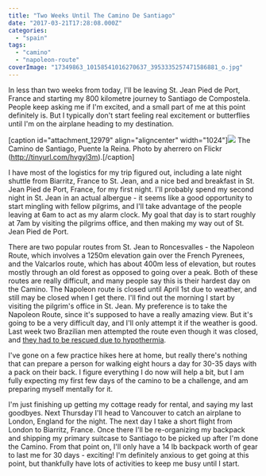 ```yaml
---
title: "Two Weeks Until The Camino De Santiago"
date: "2017-03-21T17:28:08.000Z"
categories: 
  - "spain"
tags: 
  - "camino"
  - "napoleon-route"
coverImage: "17349863_10158541016270637_3953335257471586881_o.jpg"
---
```


In less than two weeks from today, I'll be leaving St. Jean Pied de Port, France and starting my 800 kilometre journey to Santiago de Compostela. People keep asking me if I'm excited, and a small part of me at this point definitely is. But I typically don't start feeling real excitement or butterflies until I'm on the airplane heading to my destination.

\[caption id="attachment\_12979" align="aligncenter" width="1024"\]![](images/17349863_10158541016270637_3953335257471586881_o-1024x532.jpg) The Camino de Santiago, Puente la Reina. Photo by aherrero on Flickr (http://tinyurl.com/hvgyl3m).\[/caption\]

I have most of the logistics for my trip figured out, including a late night shuttle from Biarritz, France to St. Jean, and a nice bed and breakfast in St. Jean Pied de Port, France, for my first night. I'll probably spend my second night in St. Jean in an actual albergue - it seems like a good opportunity to start mingling with fellow pilgrims, and I'll take advantage of the people leaving at 6am to act as my alarm clock. My goal that day is to start roughly at 7am by visiting the pilgrims office, and then making my way out of St. Jean Pied de Port.

There are two popular routes from St. Jean to Roncesvalles - the Napoleon Route, which involves a 1250m elevation gain over the French Pyrenees, and the Valcarlos route, which has about 400m less of elevation, but routes mostly through an old forest as opposed to going over a peak. Both of these routes are really difficult, and many people say this is their hardest day on the Camino. The Napoleon route is closed until April 1st due to weather, and still may be closed when I get there. I'll find out the morning I start by visiting the pilgrim's office in St. Jean. My preference is to take the Napoleon Route, since it's supposed to have a really amazing view. But it's going to be a very difficult day, and I'll only attempt it if the weather is good. Last week two Brazilian men attempted the route even though it was closed, and [they had to be rescued due to hypothermia](https://www.caminodesantiago.me/community/threads/two-brazilian-pilgrims-rescued-on-route-napoleon.46407/).

I've gone on a few practice hikes here at home, but really there's nothing that can prepare a person for walking eight hours a day for 30-35 days with a pack on their back. I figure everything I do now will help a bit, but I am fully expecting my first few days of the camino to be a challenge, and am preparing myself mentally for it.

I'm just finishing up getting my cottage ready for rental, and saying my last goodbyes. Next Thursday I'll head to Vancouver to catch an airplane to London, England for the night. The next day I take a short flight from London to Biarritz, France. Once there I'll be re-organizing my backpack and shipping my primary suitcase to Santiago to be picked up after I'm done the Camino. From that point on, I'll only have a 14 lb backpack worth of gear to last me for 30 days - exciting! I'm definitely anxious to get going at this point, but thankfully have lots of activities to keep me busy until I start.
